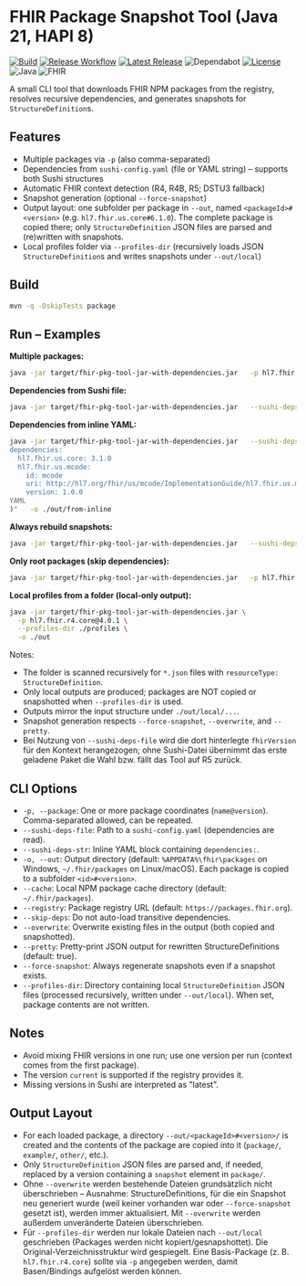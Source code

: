 # FHIR Package Snapshot Tool (Java 21, HAPI 8)

[![Build](https://github.com/Gefyra/fhir-pkg-tool/actions/workflows/ci.yml/badge.svg?branch=main)](https://github.com/Gefyra/fhir-pkg-tool/actions/workflows/ci.yml)
[![Release Workflow](https://github.com/Gefyra/fhir-pkg-tool/actions/workflows/release.yml/badge.svg?branch=main)](https://github.com/Gefyra/fhir-pkg-tool/actions/workflows/release.yml)
[![Latest Release](https://img.shields.io/github/v/release/Gefyra/fhir-pkg-tool?logo=github&label=Latest%20Release)](https://github.com/Gefyra/fhir-pkg-tool/releases/latest)
![Dependabot](https://img.shields.io/badge/dependabot-enabled-blue?logo=dependabot)
[![License](https://img.shields.io/github/license/Gefyra/fhir-pkg-tool?logo=opensource&label=License)](LICENSE)
![Java](https://img.shields.io/badge/Java-21-orange?logo=openjdk&logoColor=white)
![FHIR](https://img.shields.io/badge/FHIR-R4%20%7C%20R4B%20%7C%20R5-red?logo=hl7&logoColor=white)

A small CLI tool that downloads FHIR NPM packages from the registry, resolves recursive dependencies, and generates snapshots for `StructureDefinition`s.

## Features
- Multiple packages via `-p` (also comma-separated)
- Dependencies from `sushi-config.yaml` (file or YAML string) – supports both Sushi structures
- Automatic FHIR context detection (R4, R4B, R5; DSTU3 fallback)
- Snapshot generation (optional `--force-snapshot`)
- Output layout: one subfolder per package in `--out`, named `<packageId>#<version>` (e.g. `hl7.fhir.us.core#6.1.0`). The complete package is copied there; only `StructureDefinition` JSON files are parsed and (re)written with snapshots.
- Local profiles folder via `--profiles-dir` (recursively loads JSON `StructureDefinition`s and writes snapshots under `--out/local`)

## Build
```bash
mvn -q -DskipTests package
```

## Run – Examples

**Multiple packages:**
```bash
java -jar target/fhir-pkg-tool-jar-with-dependencies.jar   -p hl7.fhir.r4.core@4.0.1   -p hl7.fhir.us.core@6.1.0,hl7.fhir.au.core@5.0.0   -o ./out/mix
```

**Dependencies from Sushi file:**
```bash
java -jar target/fhir-pkg-tool-jar-with-dependencies.jar   --sushi-deps-file ./sushi-config.yaml   -o ./out/from-sushi
```

**Dependencies from inline YAML:**
```bash
java -jar target/fhir-pkg-tool-jar-with-dependencies.jar   --sushi-deps-str "$(cat <<'YAML' 
dependencies:
  hl7.fhir.us.core: 3.1.0
  hl7.fhir.us.mcode:
    id: mcode
    uri: http://hl7.org/fhir/us/mcode/ImplementationGuide/hl7.fhir.us.mcode
    version: 1.0.0
YAML
)"   -o ./out/from-inline
```

**Always rebuild snapshots:**
```bash
java -jar target/fhir-pkg-tool-jar-with-dependencies.jar   --sushi-deps-file ./sushi-config.yaml   --force-snapshot
```

**Only root packages (skip dependencies):**
```bash
java -jar target/fhir-pkg-tool-jar-with-dependencies.jar   -p hl7.fhir.r5.core@5.0.0 -p hl7.fhir.uv.tools@current   --skip-deps
```

**Local profiles from a folder (local-only output):**
```bash
java -jar target/fhir-pkg-tool-jar-with-dependencies.jar \
  -p hl7.fhir.r4.core@4.0.1 \
  --profiles-dir ./profiles \
  -o ./out
```
Notes:
- The folder is scanned recursively for `*.json` files with `resourceType: StructureDefinition`.
- Only local outputs are produced; packages are NOT copied or snapshotted when `--profiles-dir` is used.
- Outputs mirror the input structure under `./out/local/...`.
- Snapshot generation respects `--force-snapshot`, `--overwrite`, and `--pretty`.
- Bei Nutzung von `--sushi-deps-file` wird die dort hinterlegte `fhirVersion` für den Kontext herangezogen; ohne Sushi-Datei übernimmt das erste geladene Paket die Wahl bzw. fällt das Tool auf R5 zurück.

## CLI Options

- `-p, --package`: One or more package coordinates (`name@version`). Comma-separated allowed, can be repeated.
- `--sushi-deps-file`: Path to a `sushi-config.yaml` (dependencies are read).
- `--sushi-deps-str`: Inline YAML block containing `dependencies:`.
- `-o, --out`: Output directory (default: `%APPDATA%\fhir\packages` on Windows, `~/.fhir/packages` on Linux/macOS). Each package is copied to a subfolder `<id>#<version>`.
- `--cache`: Local NPM package cache directory (default: `~/.fhir/packages`).
- `--registry`: Package registry URL (default: `https://packages.fhir.org`).
- `--skip-deps`: Do not auto-load transitive dependencies.
- `--overwrite`: Overwrite existing files in the output (both copied and snapshotted).
- `--pretty`: Pretty-print JSON output for rewritten StructureDefinitions (default: true).
- `--force-snapshot`: Always regenerate snapshots even if a snapshot exists.
- `--profiles-dir`: Directory containing local `StructureDefinition` JSON files (processed recursively, written under `--out/local`). When set, package contents are not written.

## Notes
- Avoid mixing FHIR versions in one run; use one version per run (context comes from the first package).
- The version `current` is supported if the registry provides it.
- Missing versions in Sushi are interpreted as "latest".

## Output Layout

- For each loaded package, a directory `--out/<packageId>#<version>/` is created and the contents of the package are copied into it (`package/`, `example/`, `other/`, etc.).
- Only `StructureDefinition` JSON files are parsed and, if needed, replaced by a version containing a `snapshot` element in `package/`.
- Ohne `--overwrite` werden bestehende Dateien grundsätzlich nicht überschrieben – Ausnahme: StructureDefinitions, für die ein Snapshot neu generiert wurde (weil keiner vorhanden war oder `--force-snapshot` gesetzt ist), werden immer aktualisiert. Mit `--overwrite` werden außerdem unveränderte Dateien überschrieben.
- Für `--profiles-dir` werden nur lokale Dateien nach `--out/local` geschrieben (Packages werden nicht kopiert/gesnapshottet). Die Original-Verzeichnisstruktur wird gespiegelt. Eine Basis-Package (z. B. `hl7.fhir.r4.core`) sollte via `-p` angegeben werden, damit Basen/Bindings aufgelöst werden können.
